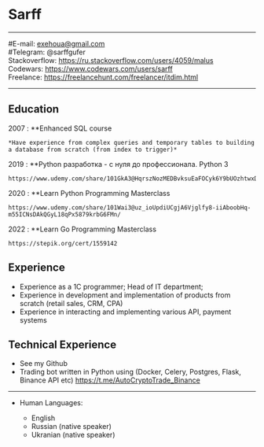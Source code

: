 Sarff
============

-------------------     ----------------------------
#E-mail:                        exehoua@gmail.com  
#Telegram:                      @sarffgufer   
Stackoverflow:                 https://ru.stackoverflow.com/users/4059/malus  
Codewars:                      https://www.codewars.com/users/sarff  
Freelance:                     https://freelancehunt.com/freelancer/itdim.html
-------------------     ----------------------------

Education
---------

2007 
:   **Enhanced SQL course

    *Have experience from complex queries and temporary tables to building a database from scratch (from index to trigger)*

2019
:   **Python разработка - с нуля до профессионала. Python 3

    https://www.udemy.com/share/101GkA3@HqrszNozMEDBvksuEaFOCyk6Y9bUOzhtwxDN7wKHEp4OmGl7dJVmm8gEO0lAF6lY/
    
2020
:   **Learn Python Programming Masterclass


    https://www.udemy.com/share/101Wai3@uz_ioUpdiUCgjA6Vjglfy8-iiAboobHq-m55ICNsDAkQGyL18qPx5879krbG6FMn/

2022
:   **Learn Go Programming Masterclass

    https://stepik.org/cert/1559142

Experience
----------

   * Experience as a 1C programmer; Head of IT department;
   * Experience in development and implementation of products from scratch (retail sales, CRM, CPA)
   * Experience in interacting and implementing various API, payment systems

Technical Experience
--------------------
  * See my Github
  * Trading bot written in Python using (Docker, Celery, Postgres, Flask, Binance API etc) https://t.me/AutoCryptoTrade_Binance

----------------------------------------

* Human Languages:

     * English 
     * Russian (native speaker)
     * Ukranian (native speaker)

